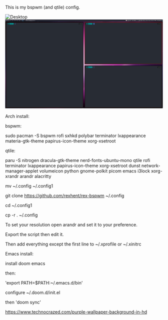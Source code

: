 This is my bspwm (and qtile) config.

![Desktop](https://gitlab.com/rexhent/wm-pics/-/raw/main/qtile2.png)
![Desktop](https://raw.githubusercontent.com/rexhent/wm-pics/main/qtile2.png)

Arch install:

bspwm:

sudo pacman -S bspwm rofi sxhkd polybar terminator lxappearance materia-gtk-theme papirus-icon-theme xorg-xsetroot

qtile:

paru -S nitrogen dracula-gtk-theme nerd-fonts-ubuntu-mono qtile rofi terminator lxappearance papirus-icon-theme xorg-xsetroot dunst network-manager-applet volumeicon python gnome-polkit picom emacs i3lock xorg-xrandr arandr alacritty



mv ~/.config ~/.config1

git clone https://github.com/rexhent/rex-bspwm ~/.config

cd ~/.config1

cp -r . ~/.config

To set your resolution open arandr and set it to your preference.

Export the script then edit it.

Then add everything except the first line to ~/.xprofile or ~/.xinitrc

Emacs install:

install doom emacs

then:

'export PATH=$PATH:~/.emacs.d/bin'

configure ~/.doom.d/init.el

then 'doom sync'

https://www.technocrazed.com/purple-wallpaper-background-in-hd
